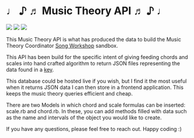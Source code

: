 <h1>♩ ♪ ♬ Music Theory API ♬ ♪ ♩</h1>

![](https://img.shields.io/badge/Ruby-CC342D?style=for-the-badge&logo=ruby&logoColor=white)
![](https://img.shields.io/badge/Ruby_on_Rails-CC0000?style=for-the-badge&logo=ruby-on-rails&logoColor=white)
![](https://img.shields.io/badge/SQLite-07405E?style=for-the-badge&logo=sqlite&logoColor=white)

This Music Theory API is what has produced the data to build the Music Theory Coordinator <a href="https://music-theory-coordinator.netlify.app/">Song Workshop</a> sandbox.

This API has been build for the specific intent of giving feeding chords and scales into hand crafted algorithm to return JSON files representing the data found in a <a href="https://en.wikipedia.org/wiki/Key_(music)">key</a>.

This database could be hosted live if you wish, but I find it the most useful when it returns JSON data I can then store in a frontend application. This keeps the music theory queries efficient and cheap. 

There are two Models in which chord and scale formulas can be inserted: scale.rb and chord.rb. In these, you can add methods filled with data such as the name and intervals of the object you would like to create.

If you have any questions, please feel free to reach out. Happy coding :)
